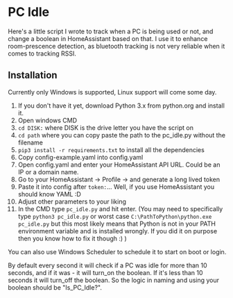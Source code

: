 # PC Idle

Here's a little script I wrote to track when a PC is being used or not, and change a boolean in HomeAssistant based on that. I use it to enhance room-prescence detection, as bluetooth tracking is not very reliable when it comes to tracking RSSI. 

## Installation

Currently only Windows is supported, Linux support will come some day.

1. If you don't have it yet, download Python 3.x from python.org and install it.
2. Open windows CMD
3. `cd DISK:` where DISK is the drive letter you have the script on
4. `cd path` where you can copy paste the path to the pc_idle.py without the filename
5. `pip3 install -r requirements.txt` to install all the dependencies
5. Copy config-example.yaml into config.yaml
6. Open config.yaml and enter your HomeAssistant API URL. Could be an IP or a domain name.
7. Go to your HomeAssistant -> Profile -> and generate a long lived token
8. Paste it into config after `token:`... Well, if you use HomeAssistant you should know YAML :D
9. Adjust other parameters to your liking
10. In the CMD type `pc_idle.py` and hit enter. (You may need to specifically type `python3 pc_idle.py` or worst case `C:\PathToPython\python.exe pc_idle.py` but this most likely means that Python is not in your PATH environment variable and is installed wrongly. If you did it on purpose then you know how to fix it though :) )

You can also use Windows Scheduler to schedule it to start on boot or login. 

By default every second it will check if a PC was idle for more than 10 seconds, and if it was - it will turn_on the boolean. If it's less than 10 seconds it will turn_off the boolean. So the logic in naming and using your boolean should be "Is_PC_Idle?". 
